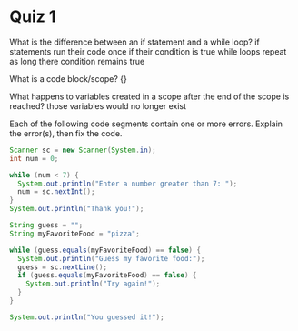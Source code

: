 # Quiz 1

What is the difference between an if statement and a while loop?
if statements run their code once if their condition is true
while loops repeat as long there condition remains true

What is a code block/scope?
{}

What happens to variables created in a scope after the end of the scope is reached?
those variables would no longer exist

Each of the following code segments contain one or more errors. Explain the error(s), then fix the code.

```java
Scanner sc = new Scanner(System.in);
int num = 0;

while (num < 7) {
  System.out.println("Enter a number greater than 7: ");
  num = sc.nextInt();
}
System.out.println("Thank you!");
```

```java
String guess = "";
String myFavoriteFood = "pizza";

while (guess.equals(myFavoriteFood) == false) {
  System.out.println("Guess my favorite food:");
  guess = sc.nextLine();
  if (guess.equals(myFavoriteFood) == false) {
    System.out.println("Try again!");
  }
}

System.out.println("You guessed it!");
```
